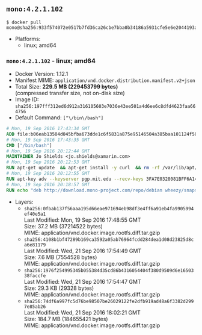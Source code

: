 ## `mono:4.2.1.102`

```console
$ docker pull mono@sha256:933f574072e0517b7fd36ca26cbe7bba0b34186a5931cfe5e6e2044193a55a20
```

-	Platforms:
	-	linux; amd64

### `mono:4.2.1.102` - linux; amd64

-	Docker Version: 1.12.1
-	Manifest MIME: `application/vnd.docker.distribution.manifest.v2+json`
-	Total Size: **229.5 MB (229453799 bytes)**  
	(compressed transfer size, not on-disk size)
-	Image ID: `sha256:197fff312ed6d912a316105603e7036e43ee501a4d6ee6c8dfd4623faa664756`
-	Default Command: `["\/bin\/bash"]`

```dockerfile
# Mon, 19 Sep 2016 17:43:34 GMT
ADD file:b06eab13504d045bfba673dde1c6f5831a875e95146504a385baa101124f58f5 in / 
# Mon, 19 Sep 2016 17:43:35 GMT
CMD ["/bin/bash"]
# Mon, 19 Sep 2016 20:12:44 GMT
MAINTAINER Jo Shields <jo.shields@xamarin.com>
# Mon, 19 Sep 2016 20:12:53 GMT
RUN apt-get update 	&& apt-get install -y curl 	&& rm -rf /var/lib/apt/lists/*
# Mon, 19 Sep 2016 20:12:55 GMT
RUN apt-key adv --keyserver pgp.mit.edu --recv-keys 3FA7E0328081BFF6A14DA29AA6A19B38D3D831EF
# Mon, 19 Sep 2016 20:18:57 GMT
RUN echo "deb http://download.mono-project.com/repo/debian wheezy/snapshots/4.2.1.102 main" > /etc/apt/sources.list.d/mono-xamarin.list 	&& apt-get update 	&& apt-get install -y mono-devel ca-certificates-mono fsharp mono-vbnc nuget 	&& rm -rf /var/lib/apt/lists/*
```

-	Layers:
	-	`sha256:0fbab137f56aaa195d66eae971694eb98df3e4ff6a91eb4fa9905994ef40e5a1`  
		Last Modified: Mon, 19 Sep 2016 17:48:55 GMT  
		Size: 37.2 MB (37214522 bytes)  
		MIME: application/vnd.docker.image.rootfs.diff.tar.gzip
	-	`sha256:4108b1bf47289b169ca3592a05ab76964fcdd284dea1d08d23825d8ca6e81179`  
		Last Modified: Wed, 21 Sep 2016 17:54:49 GMT  
		Size: 7.6 MB (7554528 bytes)  
		MIME: application/vnd.docker.image.rootfs.diff.tar.gzip
	-	`sha256:1976f254995345b055384d35cd86b4316054404f380d9509d6e1650338faccfe`  
		Last Modified: Wed, 21 Sep 2016 17:54:47 GMT  
		Size: 29.3 KB (29328 bytes)  
		MIME: application/vnd.docker.image.rootfs.diff.tar.gzip
	-	`sha256:74df6a997fc5d76be98507be26029122fe2dfb919ad48a6f3382d2997e85ab26`  
		Last Modified: Wed, 21 Sep 2016 18:02:21 GMT  
		Size: 184.7 MB (184655421 bytes)  
		MIME: application/vnd.docker.image.rootfs.diff.tar.gzip
